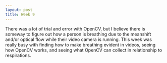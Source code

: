 ```yaml
---
layout: post
title: Week 9
---
```

There was a lot of trial and error with OpenCV, but I believe there is someway to figure out how a person is breathing due to the meanshift and/or optical flow while their video camera is running. This week was really busy with finding how to make breathing evident in videos, seeing how OpenCV works, and seeing what OpenCV can collect in relationship to respirations.
